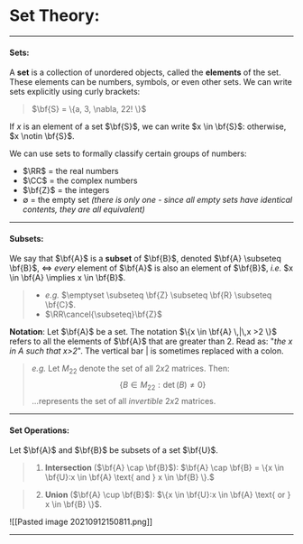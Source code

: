 # Set Theory:
***
#### Sets:
A **set** is a collection of unordered objects, called the **elements** of the set. These elements can be numbers, symbols, or even other sets. We can write sets explicitly using curly brackets:

> $\bf{S} = \{a, 3, \nabla, 22! \}$

If *x* is an element of a set $\bf{S}$, we can write $x \in \bf{S}$: otherwise, $x \notin \bf{S}$.

We can use sets to formally classify certain groups of numbers: 

- $\RR$ = the real numbers
- $\CC$ = the complex numbers
- $\bf{Z}$ = the integers
- $\emptyset$ = the empty set *(there is only one - since all empty sets have identical contents, they are all equivalent)*
***

#### Subsets: 

We say that $\bf{A}$ is a **subset** of $\bf{B}$, denoted $\bf{A} \subseteq \bf{B}$, $\iff$ *every* element of $\bf{A}$ is also an element of $\bf{B}$, *i.e.* $x \in \bf{A} \implies x \in \bf{B}$. 

>-  *e.g.* $\emptyset \subseteq \bf{Z} \subseteq \bf{R} \subseteq \bf{C}$.
>- $\RR\cancel{\subseteq}\bf{Z}$
>

**Notation**: Let $\bf{A}$ be a set. The notation 	$\{x \in \bf{A} \,|\,x >2   \}$ refers to all the elements of $\bf{A}$ that are greater than 2. Read as: "*the x in A such that x>2*". The vertical bar | is sometimes replaced with a colon. 

> *e.g.*  Let $M_{22}$ denote the set of all $2x2$ matrices. Then:
>  $$\{B \in M_{22} : \det(B) \neq 0 \}$$ ...represents the set of all *invertible* $2x2$ matrices. 
***

#### Set Operations:

Let $\bf{A}$ and	$\bf{B}$ be subsets of a set $\bf{U}$. 

> 1. **Intersection** ($\bf{A} \cap \bf{B}$): $\bf{A} \cap \bf{B} = \{x \in \bf{U}:x \in \bf{A} \text{ and } x \in \bf{B} \}.$


 

> 2. **Union** ($\bf{A} \cup \bf{B}$): $\{x \in \bf{U}:x \in \bf{A} \text{ or } x \in \bf{B} \}$.

![[Pasted image 20210912150811.png]]

***

